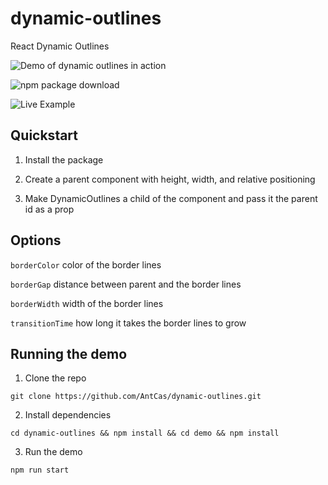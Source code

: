 # dynamic-outlines

React Dynamic Outlines

![Demo of dynamic outlines in action](https://i.imgur.com/k4tN2Tx.gif)

![npm package download](https://www.npmjs.com/package/dynamic-outlines)

![Live Example](https://castrio.me)

## Quickstart

1. Install the package

2. Create a parent component with height, width, and relative positioning

3. Make DynamicOutlines a child of the component and pass it the parent id as a prop

## Options

`borderColor` color of the border lines

`borderGap` distance between parent and the border lines

`borderWidth` width of the border lines

`transitionTime` how long it takes the border lines to grow

## Running the demo
1. Clone the repo

`git clone https://github.com/AntCas/dynamic-outlines.git`

2. Install dependencies

`cd dynamic-outlines && npm install && cd demo && npm install`

3. Run the demo

`npm run start`


